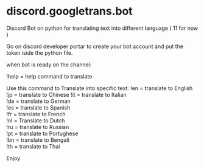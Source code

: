 # discord.googletrans.bot
Discord Bot on python for translating text into different language ( 11 for now )

Go on discord developer portar to create your bot account and put the token iside the python file.

when bot is ready on the channel: 

!help = help command to translate

Use this command to Translate into specific text:
!en = translate to English
!jp = translate to Chinese 
!it = translate to Italian                                                                                                                 
!de = translate to German                                                                                                                 
!es = translate to Spanish                                                                                                                 
!fr = translate to French                                                                                                                 
!nl = Translate to Dutch                                                                                                                   
!ru = translate to Russian                                                                                                                 
!pt = translate to Portughese                                                                                                             
!bn = translate to Bengali                                                                                                                 
!th = translate to Thai

Enjoy
